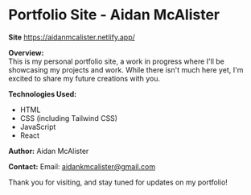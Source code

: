 # Portfolio Site - Aidan McAlister

**Site**
https://aidanmcalister.netlify.app/

**Overview:**  
This is my personal portfolio site, a work in progress where I'll be showcasing my projects and work. While there isn't much here yet, I'm excited to share my future creations with you.

**Technologies Used:**

- HTML
- CSS (including Tailwind CSS)
- JavaScript
- React

**Author:**
Aidan McAlister

**Contact:**
Email: [aidankmcalister@gmail.com](mailto:aidankmcalister@gmail.com)

Thank you for visiting, and stay tuned for updates on my portfolio!
